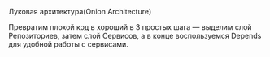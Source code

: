 Луковая архитектура(Onion Architecture)


Превратим плохой код в хороший в 3 простых шага — выделим слой Репозиториев, затем слой Сервисов, а в конце воспользуемся Depends для удобной работы с сервисами.


